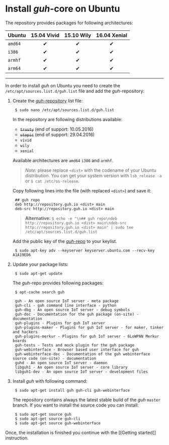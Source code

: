 # Install *guh*-core on Ubuntu

The repository provides packages for following architectures:

| Ubuntu     | 15.04 Vivid  | 15.10 Wily   | 16.04 Xenial |
|:-----------|:------------:|:------------:|:------------:|
| `amd64`    |       ✔      |       ✔      |       ✔      |
| `i386`     |       ✔      |       ✔      |       ✔      |
| `armhf`    |       ✔      |       ✔      |       ✔      |
| `arm64`    |       ✔      |       ✔      |       ✔      |
-----------------------------------------------------------

In order to install *guh* on Ubuntu you need to create the `/etc/apt/sources.list.d/guh.list` file and add the *guh*-repository:

1. Create the [*guh*-repository](http://repository.guh.io/) list file:
        
        $ sudo nano /etc/apt/sources.list.d/guh.list
        
    In the repository are following distributions available:
    * ~~`trusty`~~ (end of support: 10.05.2016)
    * ~~`utopic`~~ (end of support: 29.04.2016)
    * `vivid`
    * `wily`
    * `xenial` 

    Available architectures are `amd64` `i386` and `armhf`.
    
    > *Note:* please replace `<dist>` with the codename of your Ubuntu distribution. You can get your system version with `lsb_release -a` or `$ cat /etc/os-release`. 

    Copy following lines into the file (with replaced `<dist>`) and save it:

        ## guh repo
        deb http://repository.guh.io <dist> main
        deb-src http://repository.guh.io <dist> main
        

    > **Alternative:** `$ echo -e "\n## guh repo\ndeb http://repository.guh.io <dist> main\ndeb-src http://repository.guh.io <dist> main" | sudo tee /etc/apt/sources.list.d/guh.list`
    
    Add the public key of the [*guh*-repo](http://repository.guh.io) to your keylist.
    
        $ sudo apt-key adv --keyserver keyserver.ubuntu.com --recv-key A1A19ED6

        
2. Update your package lists:
    
        $ sudo apt-get update

    The *guh*-repo provides following packages:
    
        $ apt-cache search guh
    
        guh - An open source IoT server - meta package
        guh-cli - guh command line interface - python
        guh-dbg - An open source IoT server - debug symbols
        guh-doc - Documentation for the guh package (on-site) - documentation
        guh-plugins - Plugins for guh IoT server
        guh-plugins-maker - Plugins for guh IoT server - for maker, tinker and hackers
        guh-plugins-merkur - Plugins for guh IoT server - 6LoWPAN Merkur boards
        guh-tests - Tests and mock plugin for the guh package
        guh-webinterface - Browser based user interface for guh
        guh-webinterface-doc - Documentation of the guh webinterface source code (on-site) - documentation
        guhd - An open source IoT server - daemon
        libguh1 - An open source IoT server - core library
        libguh1-dev - An open source IoT server - development files


3. Install *guh* with following command:
    
        $ sudo apt-get install guh guh-cli guh-webinterface
        
    The repository contains always the latest stable build of the *guh* `master` branch. 
    If you want to install the source code you can install:
        
        $ sudo apt-get source guh        
        $ sudo apt-get source guh-cli
        $ sudo apt-get source guh-webinterface
        
Once, the installation is finished you continue with the [[Getting started]] instruction.

